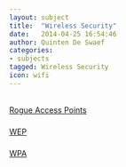 ```yaml
---
layout: subject
title:  "Wireless Security"
date:   2014-04-25 16:54:46
author: Quinten De Swaef
categories:
- subjects
tagged: Wireless Security
icon: wifi
---
```



<div class="col-md-3" style="margin-top: 5px; margin-bottom: 5px;">
  <a class="btn btn-lg btn-success btn-block btn-rounded" href="{{site.baseurl}}/learn/subjects/wireless-security/rogue-access-points">
    <i class="fa fa-{{ subject.icon }} fa-4x center"></i><br /> Rogue Access Points<br>
  </a>
</div>

<div class="col-md-3" style="margin-top: 5px; margin-bottom: 5px;">
  <a class="btn btn-lg btn-success btn-block btn-rounded" href="{{site.baseurl}}/learn/subjects/wireless-security/wep">
    <i class="fa fa-{{ subject.icon }} fa-4x center"></i><br /> WEP<br>
  </a>
</div>

<div class="col-md-3" style="margin-top: 5px; margin-bottom: 5px;">
  <a class="btn btn-lg btn-success btn-block btn-rounded" href="{{site.baseurl}}/learn/subjects/wireless-security/wpa">
    <i class="fa fa-{{ subject.icon }} fa-4x center"></i><br /> WPA<br>
  </a>
</div>

